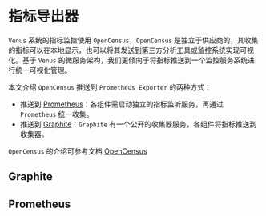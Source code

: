 # 指标导出器

`Venus` 系统的指标监控使用 `OpenCensus`，`OpenCensus` 是独立于供应商的，其收集的指标可以在本地显示，也可以将其发送到第三方分析工具或监控系统实现可视化。基于 `Venus` 的微服务架构，我们更倾向于将指标推送到一个监控服务系统进行统一可视化管理。

本文介绍 `OpenCensus` 推送到 `Prometheus Exporter` 的两种方式：

- 推送到 [Prometheus](https://github.com/prometheus/prometheus)：各组件需启动独立的指标监听服务，再通过 `Prometheus`  统一收集。
- 推送到 [Graphite](https://github.com/prometheus/graphite_exporter)：`Graphite` 有一个公开的收集器服务，各组件将指标推送到收集器。

`OpenCensus` 的介绍可参考文档 [OpenCensus](./OpenCensus.md)

## Graphite


## Prometheus
   
